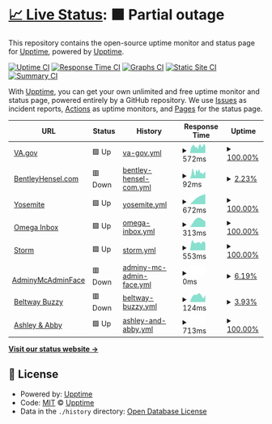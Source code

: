 # [📈 Live Status](https://status.bentleyhensel.com): <!--live status--> **🟧 Partial outage**

This repository contains the open-source uptime monitor and status page for [Upptime](https://upptime.js.org), powered by [Upptime](https://github.com/upptime/upptime).

[![Uptime CI](https://github.com/theboatymcboatface/upptime/workflows/Uptime%20CI/badge.svg)](https://github.com/theboatymcboatface/upptime/actions?query=workflow%3A%22Uptime+CI%22)
[![Response Time CI](https://github.com/theboatymcboatface/upptime/workflows/Response%20Time%20CI/badge.svg)](https://github.com/theboatymcboatface/upptime/actions?query=workflow%3A%22Response+Time+CI%22)
[![Graphs CI](https://github.com/theboatymcboatface/upptime/workflows/Graphs%20CI/badge.svg)](https://github.com/theboatymcboatface/upptime/actions?query=workflow%3A%22Graphs+CI%22)
[![Static Site CI](https://github.com/theboatymcboatface/upptime/workflows/Static%20Site%20CI/badge.svg)](https://github.com/theboatymcboatface/upptime/actions?query=workflow%3A%22Static+Site+CI%22)
[![Summary CI](https://github.com/theboatymcboatface/upptime/workflows/Summary%20CI/badge.svg)](https://github.com/theboatymcboatface/upptime/actions?query=workflow%3A%22Summary+CI%22)

With [Upptime](https://upptime.js.org), you can get your own unlimited and free uptime monitor and status page, powered entirely by a GitHub repository. We use [Issues](https://github.com/upptime/upptime/issues) as incident reports, [Actions](https://github.com/theboatymcboatface/upptime/actions) as uptime monitors, and [Pages](https://status.bentleyhensel.com) for the status page.

<!--start: status pages-->
<!-- This summary is generated by Upptime (https://github.com/upptime/upptime) -->
<!-- Do not edit this manually, your changes will be overwritten -->
<!-- prettier-ignore -->
| URL | Status | History | Response Time | Uptime |
| --- | ------ | ------- | ------------- | ------ |
| <img alt="" src="https://icons.duckduckgo.com/ip3/www.va.gov.ico" height="13"> [VA.gov](https://www.va.gov) | 🟩 Up | [va-gov.yml](https://github.com/TheBoatyMcBoatFace/upptime/commits/HEAD/history/va-gov.yml) | <details><summary><img alt="Response time graph" src="./graphs/va-gov/response-time-week.png" height="20"> 572ms</summary><br><a href="https://status.bentleyhensel.com/history/va-gov"><img alt="Response time 572" src="https://img.shields.io/endpoint?url=https%3A%2F%2Fraw.githubusercontent.com%2FTheBoatyMcBoatFace%2Fupptime%2FHEAD%2Fapi%2Fva-gov%2Fresponse-time.json"></a><br><a href="https://status.bentleyhensel.com/history/va-gov"><img alt="24-hour response time 581" src="https://img.shields.io/endpoint?url=https%3A%2F%2Fraw.githubusercontent.com%2FTheBoatyMcBoatFace%2Fupptime%2FHEAD%2Fapi%2Fva-gov%2Fresponse-time-day.json"></a><br><a href="https://status.bentleyhensel.com/history/va-gov"><img alt="7-day response time 572" src="https://img.shields.io/endpoint?url=https%3A%2F%2Fraw.githubusercontent.com%2FTheBoatyMcBoatFace%2Fupptime%2FHEAD%2Fapi%2Fva-gov%2Fresponse-time-week.json"></a><br><a href="https://status.bentleyhensel.com/history/va-gov"><img alt="30-day response time 572" src="https://img.shields.io/endpoint?url=https%3A%2F%2Fraw.githubusercontent.com%2FTheBoatyMcBoatFace%2Fupptime%2FHEAD%2Fapi%2Fva-gov%2Fresponse-time-month.json"></a><br><a href="https://status.bentleyhensel.com/history/va-gov"><img alt="1-year response time 572" src="https://img.shields.io/endpoint?url=https%3A%2F%2Fraw.githubusercontent.com%2FTheBoatyMcBoatFace%2Fupptime%2FHEAD%2Fapi%2Fva-gov%2Fresponse-time-year.json"></a></details> | <details><summary><a href="https://status.bentleyhensel.com/history/va-gov">100.00%</a></summary><a href="https://status.bentleyhensel.com/history/va-gov"><img alt="All-time uptime 100.00%" src="https://img.shields.io/endpoint?url=https%3A%2F%2Fraw.githubusercontent.com%2FTheBoatyMcBoatFace%2Fupptime%2FHEAD%2Fapi%2Fva-gov%2Fuptime.json"></a><br><a href="https://status.bentleyhensel.com/history/va-gov"><img alt="24-hour uptime 100.00%" src="https://img.shields.io/endpoint?url=https%3A%2F%2Fraw.githubusercontent.com%2FTheBoatyMcBoatFace%2Fupptime%2FHEAD%2Fapi%2Fva-gov%2Fuptime-day.json"></a><br><a href="https://status.bentleyhensel.com/history/va-gov"><img alt="7-day uptime 100.00%" src="https://img.shields.io/endpoint?url=https%3A%2F%2Fraw.githubusercontent.com%2FTheBoatyMcBoatFace%2Fupptime%2FHEAD%2Fapi%2Fva-gov%2Fuptime-week.json"></a><br><a href="https://status.bentleyhensel.com/history/va-gov"><img alt="30-day uptime 100.00%" src="https://img.shields.io/endpoint?url=https%3A%2F%2Fraw.githubusercontent.com%2FTheBoatyMcBoatFace%2Fupptime%2FHEAD%2Fapi%2Fva-gov%2Fuptime-month.json"></a><br><a href="https://status.bentleyhensel.com/history/va-gov"><img alt="1-year uptime 100.00%" src="https://img.shields.io/endpoint?url=https%3A%2F%2Fraw.githubusercontent.com%2FTheBoatyMcBoatFace%2Fupptime%2FHEAD%2Fapi%2Fva-gov%2Fuptime-year.json"></a></details>
| <img alt="" src="https://icons.duckduckgo.com/ip3/bentleyhensel.com.ico" height="13"> [BentleyHensel.com](https://bentleyhensel.com/) | 🟥 Down | [bentley-hensel-com.yml](https://github.com/TheBoatyMcBoatFace/upptime/commits/HEAD/history/bentley-hensel-com.yml) | <details><summary><img alt="Response time graph" src="./graphs/bentley-hensel-com/response-time-week.png" height="20"> 92ms</summary><br><a href="https://status.bentleyhensel.com/history/bentley-hensel-com"><img alt="Response time 92" src="https://img.shields.io/endpoint?url=https%3A%2F%2Fraw.githubusercontent.com%2FTheBoatyMcBoatFace%2Fupptime%2FHEAD%2Fapi%2Fbentley-hensel-com%2Fresponse-time.json"></a><br><a href="https://status.bentleyhensel.com/history/bentley-hensel-com"><img alt="24-hour response time 83" src="https://img.shields.io/endpoint?url=https%3A%2F%2Fraw.githubusercontent.com%2FTheBoatyMcBoatFace%2Fupptime%2FHEAD%2Fapi%2Fbentley-hensel-com%2Fresponse-time-day.json"></a><br><a href="https://status.bentleyhensel.com/history/bentley-hensel-com"><img alt="7-day response time 92" src="https://img.shields.io/endpoint?url=https%3A%2F%2Fraw.githubusercontent.com%2FTheBoatyMcBoatFace%2Fupptime%2FHEAD%2Fapi%2Fbentley-hensel-com%2Fresponse-time-week.json"></a><br><a href="https://status.bentleyhensel.com/history/bentley-hensel-com"><img alt="30-day response time 92" src="https://img.shields.io/endpoint?url=https%3A%2F%2Fraw.githubusercontent.com%2FTheBoatyMcBoatFace%2Fupptime%2FHEAD%2Fapi%2Fbentley-hensel-com%2Fresponse-time-month.json"></a><br><a href="https://status.bentleyhensel.com/history/bentley-hensel-com"><img alt="1-year response time 92" src="https://img.shields.io/endpoint?url=https%3A%2F%2Fraw.githubusercontent.com%2FTheBoatyMcBoatFace%2Fupptime%2FHEAD%2Fapi%2Fbentley-hensel-com%2Fresponse-time-year.json"></a></details> | <details><summary><a href="https://status.bentleyhensel.com/history/bentley-hensel-com">2.23%</a></summary><a href="https://status.bentleyhensel.com/history/bentley-hensel-com"><img alt="All-time uptime 2.23%" src="https://img.shields.io/endpoint?url=https%3A%2F%2Fraw.githubusercontent.com%2FTheBoatyMcBoatFace%2Fupptime%2FHEAD%2Fapi%2Fbentley-hensel-com%2Fuptime.json"></a><br><a href="https://status.bentleyhensel.com/history/bentley-hensel-com"><img alt="24-hour uptime 13.27%" src="https://img.shields.io/endpoint?url=https%3A%2F%2Fraw.githubusercontent.com%2FTheBoatyMcBoatFace%2Fupptime%2FHEAD%2Fapi%2Fbentley-hensel-com%2Fuptime-day.json"></a><br><a href="https://status.bentleyhensel.com/history/bentley-hensel-com"><img alt="7-day uptime 2.23%" src="https://img.shields.io/endpoint?url=https%3A%2F%2Fraw.githubusercontent.com%2FTheBoatyMcBoatFace%2Fupptime%2FHEAD%2Fapi%2Fbentley-hensel-com%2Fuptime-week.json"></a><br><a href="https://status.bentleyhensel.com/history/bentley-hensel-com"><img alt="30-day uptime 2.23%" src="https://img.shields.io/endpoint?url=https%3A%2F%2Fraw.githubusercontent.com%2FTheBoatyMcBoatFace%2Fupptime%2FHEAD%2Fapi%2Fbentley-hensel-com%2Fuptime-month.json"></a><br><a href="https://status.bentleyhensel.com/history/bentley-hensel-com"><img alt="1-year uptime 2.23%" src="https://img.shields.io/endpoint?url=https%3A%2F%2Fraw.githubusercontent.com%2FTheBoatyMcBoatFace%2Fupptime%2FHEAD%2Fapi%2Fbentley-hensel-com%2Fuptime-year.json"></a></details>
| <img alt="" src="https://icons.duckduckgo.com/ip3/yosemite.omegatool.us.ico" height="13"> [Yosemite](https://yosemite.omegatool.us) | 🟩 Up | [yosemite.yml](https://github.com/TheBoatyMcBoatFace/upptime/commits/HEAD/history/yosemite.yml) | <details><summary><img alt="Response time graph" src="./graphs/yosemite/response-time-week.png" height="20"> 672ms</summary><br><a href="https://status.bentleyhensel.com/history/yosemite"><img alt="Response time 672" src="https://img.shields.io/endpoint?url=https%3A%2F%2Fraw.githubusercontent.com%2FTheBoatyMcBoatFace%2Fupptime%2FHEAD%2Fapi%2Fyosemite%2Fresponse-time.json"></a><br><a href="https://status.bentleyhensel.com/history/yosemite"><img alt="24-hour response time 672" src="https://img.shields.io/endpoint?url=https%3A%2F%2Fraw.githubusercontent.com%2FTheBoatyMcBoatFace%2Fupptime%2FHEAD%2Fapi%2Fyosemite%2Fresponse-time-day.json"></a><br><a href="https://status.bentleyhensel.com/history/yosemite"><img alt="7-day response time 672" src="https://img.shields.io/endpoint?url=https%3A%2F%2Fraw.githubusercontent.com%2FTheBoatyMcBoatFace%2Fupptime%2FHEAD%2Fapi%2Fyosemite%2Fresponse-time-week.json"></a><br><a href="https://status.bentleyhensel.com/history/yosemite"><img alt="30-day response time 672" src="https://img.shields.io/endpoint?url=https%3A%2F%2Fraw.githubusercontent.com%2FTheBoatyMcBoatFace%2Fupptime%2FHEAD%2Fapi%2Fyosemite%2Fresponse-time-month.json"></a><br><a href="https://status.bentleyhensel.com/history/yosemite"><img alt="1-year response time 672" src="https://img.shields.io/endpoint?url=https%3A%2F%2Fraw.githubusercontent.com%2FTheBoatyMcBoatFace%2Fupptime%2FHEAD%2Fapi%2Fyosemite%2Fresponse-time-year.json"></a></details> | <details><summary><a href="https://status.bentleyhensel.com/history/yosemite">100.00%</a></summary><a href="https://status.bentleyhensel.com/history/yosemite"><img alt="All-time uptime 100.00%" src="https://img.shields.io/endpoint?url=https%3A%2F%2Fraw.githubusercontent.com%2FTheBoatyMcBoatFace%2Fupptime%2FHEAD%2Fapi%2Fyosemite%2Fuptime.json"></a><br><a href="https://status.bentleyhensel.com/history/yosemite"><img alt="24-hour uptime 100.00%" src="https://img.shields.io/endpoint?url=https%3A%2F%2Fraw.githubusercontent.com%2FTheBoatyMcBoatFace%2Fupptime%2FHEAD%2Fapi%2Fyosemite%2Fuptime-day.json"></a><br><a href="https://status.bentleyhensel.com/history/yosemite"><img alt="7-day uptime 100.00%" src="https://img.shields.io/endpoint?url=https%3A%2F%2Fraw.githubusercontent.com%2FTheBoatyMcBoatFace%2Fupptime%2FHEAD%2Fapi%2Fyosemite%2Fuptime-week.json"></a><br><a href="https://status.bentleyhensel.com/history/yosemite"><img alt="30-day uptime 100.00%" src="https://img.shields.io/endpoint?url=https%3A%2F%2Fraw.githubusercontent.com%2FTheBoatyMcBoatFace%2Fupptime%2FHEAD%2Fapi%2Fyosemite%2Fuptime-month.json"></a><br><a href="https://status.bentleyhensel.com/history/yosemite"><img alt="1-year uptime 100.00%" src="https://img.shields.io/endpoint?url=https%3A%2F%2Fraw.githubusercontent.com%2FTheBoatyMcBoatFace%2Fupptime%2FHEAD%2Fapi%2Fyosemite%2Fuptime-year.json"></a></details>
| <img alt="" src="https://icons.duckduckgo.com/ip3/mail.omegatool.us.ico" height="13"> [Omega Inbox](https://mail.omegatool.us) | 🟩 Up | [omega-inbox.yml](https://github.com/TheBoatyMcBoatFace/upptime/commits/HEAD/history/omega-inbox.yml) | <details><summary><img alt="Response time graph" src="./graphs/omega-inbox/response-time-week.png" height="20"> 313ms</summary><br><a href="https://status.bentleyhensel.com/history/omega-inbox"><img alt="Response time 313" src="https://img.shields.io/endpoint?url=https%3A%2F%2Fraw.githubusercontent.com%2FTheBoatyMcBoatFace%2Fupptime%2FHEAD%2Fapi%2Fomega-inbox%2Fresponse-time.json"></a><br><a href="https://status.bentleyhensel.com/history/omega-inbox"><img alt="24-hour response time 313" src="https://img.shields.io/endpoint?url=https%3A%2F%2Fraw.githubusercontent.com%2FTheBoatyMcBoatFace%2Fupptime%2FHEAD%2Fapi%2Fomega-inbox%2Fresponse-time-day.json"></a><br><a href="https://status.bentleyhensel.com/history/omega-inbox"><img alt="7-day response time 313" src="https://img.shields.io/endpoint?url=https%3A%2F%2Fraw.githubusercontent.com%2FTheBoatyMcBoatFace%2Fupptime%2FHEAD%2Fapi%2Fomega-inbox%2Fresponse-time-week.json"></a><br><a href="https://status.bentleyhensel.com/history/omega-inbox"><img alt="30-day response time 313" src="https://img.shields.io/endpoint?url=https%3A%2F%2Fraw.githubusercontent.com%2FTheBoatyMcBoatFace%2Fupptime%2FHEAD%2Fapi%2Fomega-inbox%2Fresponse-time-month.json"></a><br><a href="https://status.bentleyhensel.com/history/omega-inbox"><img alt="1-year response time 313" src="https://img.shields.io/endpoint?url=https%3A%2F%2Fraw.githubusercontent.com%2FTheBoatyMcBoatFace%2Fupptime%2FHEAD%2Fapi%2Fomega-inbox%2Fresponse-time-year.json"></a></details> | <details><summary><a href="https://status.bentleyhensel.com/history/omega-inbox">100.00%</a></summary><a href="https://status.bentleyhensel.com/history/omega-inbox"><img alt="All-time uptime 100.00%" src="https://img.shields.io/endpoint?url=https%3A%2F%2Fraw.githubusercontent.com%2FTheBoatyMcBoatFace%2Fupptime%2FHEAD%2Fapi%2Fomega-inbox%2Fuptime.json"></a><br><a href="https://status.bentleyhensel.com/history/omega-inbox"><img alt="24-hour uptime 100.00%" src="https://img.shields.io/endpoint?url=https%3A%2F%2Fraw.githubusercontent.com%2FTheBoatyMcBoatFace%2Fupptime%2FHEAD%2Fapi%2Fomega-inbox%2Fuptime-day.json"></a><br><a href="https://status.bentleyhensel.com/history/omega-inbox"><img alt="7-day uptime 100.00%" src="https://img.shields.io/endpoint?url=https%3A%2F%2Fraw.githubusercontent.com%2FTheBoatyMcBoatFace%2Fupptime%2FHEAD%2Fapi%2Fomega-inbox%2Fuptime-week.json"></a><br><a href="https://status.bentleyhensel.com/history/omega-inbox"><img alt="30-day uptime 100.00%" src="https://img.shields.io/endpoint?url=https%3A%2F%2Fraw.githubusercontent.com%2FTheBoatyMcBoatFace%2Fupptime%2FHEAD%2Fapi%2Fomega-inbox%2Fuptime-month.json"></a><br><a href="https://status.bentleyhensel.com/history/omega-inbox"><img alt="1-year uptime 100.00%" src="https://img.shields.io/endpoint?url=https%3A%2F%2Fraw.githubusercontent.com%2FTheBoatyMcBoatFace%2Fupptime%2FHEAD%2Fapi%2Fomega-inbox%2Fuptime-year.json"></a></details>
| <img alt="" src="https://icons.duckduckgo.com/ip3/storm.omegatool.us.ico" height="13"> [Storm](https://storm.omegatool.us) | 🟩 Up | [storm.yml](https://github.com/TheBoatyMcBoatFace/upptime/commits/HEAD/history/storm.yml) | <details><summary><img alt="Response time graph" src="./graphs/storm/response-time-week.png" height="20"> 553ms</summary><br><a href="https://status.bentleyhensel.com/history/storm"><img alt="Response time 553" src="https://img.shields.io/endpoint?url=https%3A%2F%2Fraw.githubusercontent.com%2FTheBoatyMcBoatFace%2Fupptime%2FHEAD%2Fapi%2Fstorm%2Fresponse-time.json"></a><br><a href="https://status.bentleyhensel.com/history/storm"><img alt="24-hour response time 553" src="https://img.shields.io/endpoint?url=https%3A%2F%2Fraw.githubusercontent.com%2FTheBoatyMcBoatFace%2Fupptime%2FHEAD%2Fapi%2Fstorm%2Fresponse-time-day.json"></a><br><a href="https://status.bentleyhensel.com/history/storm"><img alt="7-day response time 553" src="https://img.shields.io/endpoint?url=https%3A%2F%2Fraw.githubusercontent.com%2FTheBoatyMcBoatFace%2Fupptime%2FHEAD%2Fapi%2Fstorm%2Fresponse-time-week.json"></a><br><a href="https://status.bentleyhensel.com/history/storm"><img alt="30-day response time 553" src="https://img.shields.io/endpoint?url=https%3A%2F%2Fraw.githubusercontent.com%2FTheBoatyMcBoatFace%2Fupptime%2FHEAD%2Fapi%2Fstorm%2Fresponse-time-month.json"></a><br><a href="https://status.bentleyhensel.com/history/storm"><img alt="1-year response time 553" src="https://img.shields.io/endpoint?url=https%3A%2F%2Fraw.githubusercontent.com%2FTheBoatyMcBoatFace%2Fupptime%2FHEAD%2Fapi%2Fstorm%2Fresponse-time-year.json"></a></details> | <details><summary><a href="https://status.bentleyhensel.com/history/storm">100.00%</a></summary><a href="https://status.bentleyhensel.com/history/storm"><img alt="All-time uptime 100.00%" src="https://img.shields.io/endpoint?url=https%3A%2F%2Fraw.githubusercontent.com%2FTheBoatyMcBoatFace%2Fupptime%2FHEAD%2Fapi%2Fstorm%2Fuptime.json"></a><br><a href="https://status.bentleyhensel.com/history/storm"><img alt="24-hour uptime 100.00%" src="https://img.shields.io/endpoint?url=https%3A%2F%2Fraw.githubusercontent.com%2FTheBoatyMcBoatFace%2Fupptime%2FHEAD%2Fapi%2Fstorm%2Fuptime-day.json"></a><br><a href="https://status.bentleyhensel.com/history/storm"><img alt="7-day uptime 100.00%" src="https://img.shields.io/endpoint?url=https%3A%2F%2Fraw.githubusercontent.com%2FTheBoatyMcBoatFace%2Fupptime%2FHEAD%2Fapi%2Fstorm%2Fuptime-week.json"></a><br><a href="https://status.bentleyhensel.com/history/storm"><img alt="30-day uptime 100.00%" src="https://img.shields.io/endpoint?url=https%3A%2F%2Fraw.githubusercontent.com%2FTheBoatyMcBoatFace%2Fupptime%2FHEAD%2Fapi%2Fstorm%2Fuptime-month.json"></a><br><a href="https://status.bentleyhensel.com/history/storm"><img alt="1-year uptime 100.00%" src="https://img.shields.io/endpoint?url=https%3A%2F%2Fraw.githubusercontent.com%2FTheBoatyMcBoatFace%2Fupptime%2FHEAD%2Fapi%2Fstorm%2Fuptime-year.json"></a></details>
| <img alt="" src="https://icons.duckduckgo.com/ip3/null.ico" height="13"> [AdminyMcAdminFace](https//portainer.beltway-buzz.com) | 🟥 Down | [adminy-mc-admin-face.yml](https://github.com/TheBoatyMcBoatFace/upptime/commits/HEAD/history/adminy-mc-admin-face.yml) | <details><summary><img alt="Response time graph" src="./graphs/adminy-mc-admin-face/response-time-week.png" height="20"> 0ms</summary><br><a href="https://status.bentleyhensel.com/history/adminy-mc-admin-face"><img alt="Response time 0" src="https://img.shields.io/endpoint?url=https%3A%2F%2Fraw.githubusercontent.com%2FTheBoatyMcBoatFace%2Fupptime%2FHEAD%2Fapi%2Fadminy-mc-admin-face%2Fresponse-time.json"></a><br><a href="https://status.bentleyhensel.com/history/adminy-mc-admin-face"><img alt="24-hour response time 0" src="https://img.shields.io/endpoint?url=https%3A%2F%2Fraw.githubusercontent.com%2FTheBoatyMcBoatFace%2Fupptime%2FHEAD%2Fapi%2Fadminy-mc-admin-face%2Fresponse-time-day.json"></a><br><a href="https://status.bentleyhensel.com/history/adminy-mc-admin-face"><img alt="7-day response time 0" src="https://img.shields.io/endpoint?url=https%3A%2F%2Fraw.githubusercontent.com%2FTheBoatyMcBoatFace%2Fupptime%2FHEAD%2Fapi%2Fadminy-mc-admin-face%2Fresponse-time-week.json"></a><br><a href="https://status.bentleyhensel.com/history/adminy-mc-admin-face"><img alt="30-day response time 0" src="https://img.shields.io/endpoint?url=https%3A%2F%2Fraw.githubusercontent.com%2FTheBoatyMcBoatFace%2Fupptime%2FHEAD%2Fapi%2Fadminy-mc-admin-face%2Fresponse-time-month.json"></a><br><a href="https://status.bentleyhensel.com/history/adminy-mc-admin-face"><img alt="1-year response time 0" src="https://img.shields.io/endpoint?url=https%3A%2F%2Fraw.githubusercontent.com%2FTheBoatyMcBoatFace%2Fupptime%2FHEAD%2Fapi%2Fadminy-mc-admin-face%2Fresponse-time-year.json"></a></details> | <details><summary><a href="https://status.bentleyhensel.com/history/adminy-mc-admin-face">6.19%</a></summary><a href="https://status.bentleyhensel.com/history/adminy-mc-admin-face"><img alt="All-time uptime 6.19%" src="https://img.shields.io/endpoint?url=https%3A%2F%2Fraw.githubusercontent.com%2FTheBoatyMcBoatFace%2Fupptime%2FHEAD%2Fapi%2Fadminy-mc-admin-face%2Fuptime.json"></a><br><a href="https://status.bentleyhensel.com/history/adminy-mc-admin-face"><img alt="24-hour uptime 6.19%" src="https://img.shields.io/endpoint?url=https%3A%2F%2Fraw.githubusercontent.com%2FTheBoatyMcBoatFace%2Fupptime%2FHEAD%2Fapi%2Fadminy-mc-admin-face%2Fuptime-day.json"></a><br><a href="https://status.bentleyhensel.com/history/adminy-mc-admin-face"><img alt="7-day uptime 6.19%" src="https://img.shields.io/endpoint?url=https%3A%2F%2Fraw.githubusercontent.com%2FTheBoatyMcBoatFace%2Fupptime%2FHEAD%2Fapi%2Fadminy-mc-admin-face%2Fuptime-week.json"></a><br><a href="https://status.bentleyhensel.com/history/adminy-mc-admin-face"><img alt="30-day uptime 6.19%" src="https://img.shields.io/endpoint?url=https%3A%2F%2Fraw.githubusercontent.com%2FTheBoatyMcBoatFace%2Fupptime%2FHEAD%2Fapi%2Fadminy-mc-admin-face%2Fuptime-month.json"></a><br><a href="https://status.bentleyhensel.com/history/adminy-mc-admin-face"><img alt="1-year uptime 6.19%" src="https://img.shields.io/endpoint?url=https%3A%2F%2Fraw.githubusercontent.com%2FTheBoatyMcBoatFace%2Fupptime%2FHEAD%2Fapi%2Fadminy-mc-admin-face%2Fuptime-year.json"></a></details>
| <img alt="" src="https://icons.duckduckgo.com/ip3/media.beltway-buzz.com.ico" height="13"> [Beltway Buzzy](https://media.beltway-buzz.com) | 🟥 Down | [beltway-buzzy.yml](https://github.com/TheBoatyMcBoatFace/upptime/commits/HEAD/history/beltway-buzzy.yml) | <details><summary><img alt="Response time graph" src="./graphs/beltway-buzzy/response-time-week.png" height="20"> 124ms</summary><br><a href="https://status.bentleyhensel.com/history/beltway-buzzy"><img alt="Response time 124" src="https://img.shields.io/endpoint?url=https%3A%2F%2Fraw.githubusercontent.com%2FTheBoatyMcBoatFace%2Fupptime%2FHEAD%2Fapi%2Fbeltway-buzzy%2Fresponse-time.json"></a><br><a href="https://status.bentleyhensel.com/history/beltway-buzzy"><img alt="24-hour response time 124" src="https://img.shields.io/endpoint?url=https%3A%2F%2Fraw.githubusercontent.com%2FTheBoatyMcBoatFace%2Fupptime%2FHEAD%2Fapi%2Fbeltway-buzzy%2Fresponse-time-day.json"></a><br><a href="https://status.bentleyhensel.com/history/beltway-buzzy"><img alt="7-day response time 124" src="https://img.shields.io/endpoint?url=https%3A%2F%2Fraw.githubusercontent.com%2FTheBoatyMcBoatFace%2Fupptime%2FHEAD%2Fapi%2Fbeltway-buzzy%2Fresponse-time-week.json"></a><br><a href="https://status.bentleyhensel.com/history/beltway-buzzy"><img alt="30-day response time 124" src="https://img.shields.io/endpoint?url=https%3A%2F%2Fraw.githubusercontent.com%2FTheBoatyMcBoatFace%2Fupptime%2FHEAD%2Fapi%2Fbeltway-buzzy%2Fresponse-time-month.json"></a><br><a href="https://status.bentleyhensel.com/history/beltway-buzzy"><img alt="1-year response time 124" src="https://img.shields.io/endpoint?url=https%3A%2F%2Fraw.githubusercontent.com%2FTheBoatyMcBoatFace%2Fupptime%2FHEAD%2Fapi%2Fbeltway-buzzy%2Fresponse-time-year.json"></a></details> | <details><summary><a href="https://status.bentleyhensel.com/history/beltway-buzzy">3.93%</a></summary><a href="https://status.bentleyhensel.com/history/beltway-buzzy"><img alt="All-time uptime 3.93%" src="https://img.shields.io/endpoint?url=https%3A%2F%2Fraw.githubusercontent.com%2FTheBoatyMcBoatFace%2Fupptime%2FHEAD%2Fapi%2Fbeltway-buzzy%2Fuptime.json"></a><br><a href="https://status.bentleyhensel.com/history/beltway-buzzy"><img alt="24-hour uptime 3.93%" src="https://img.shields.io/endpoint?url=https%3A%2F%2Fraw.githubusercontent.com%2FTheBoatyMcBoatFace%2Fupptime%2FHEAD%2Fapi%2Fbeltway-buzzy%2Fuptime-day.json"></a><br><a href="https://status.bentleyhensel.com/history/beltway-buzzy"><img alt="7-day uptime 3.93%" src="https://img.shields.io/endpoint?url=https%3A%2F%2Fraw.githubusercontent.com%2FTheBoatyMcBoatFace%2Fupptime%2FHEAD%2Fapi%2Fbeltway-buzzy%2Fuptime-week.json"></a><br><a href="https://status.bentleyhensel.com/history/beltway-buzzy"><img alt="30-day uptime 3.93%" src="https://img.shields.io/endpoint?url=https%3A%2F%2Fraw.githubusercontent.com%2FTheBoatyMcBoatFace%2Fupptime%2FHEAD%2Fapi%2Fbeltway-buzzy%2Fuptime-month.json"></a><br><a href="https://status.bentleyhensel.com/history/beltway-buzzy"><img alt="1-year uptime 3.93%" src="https://img.shields.io/endpoint?url=https%3A%2F%2Fraw.githubusercontent.com%2FTheBoatyMcBoatFace%2Fupptime%2FHEAD%2Fapi%2Fbeltway-buzzy%2Fuptime-year.json"></a></details>
| <img alt="" src="https://icons.duckduckgo.com/ip3/ashleyabby.info.ico" height="13"> [Ashley & Abby](https://ashleyabby.info) | 🟩 Up | [ashley-and-abby.yml](https://github.com/TheBoatyMcBoatFace/upptime/commits/HEAD/history/ashley-and-abby.yml) | <details><summary><img alt="Response time graph" src="./graphs/ashley-and-abby/response-time-week.png" height="20"> 713ms</summary><br><a href="https://status.bentleyhensel.com/history/ashley-and-abby"><img alt="Response time 713" src="https://img.shields.io/endpoint?url=https%3A%2F%2Fraw.githubusercontent.com%2FTheBoatyMcBoatFace%2Fupptime%2FHEAD%2Fapi%2Fashley-and-abby%2Fresponse-time.json"></a><br><a href="https://status.bentleyhensel.com/history/ashley-and-abby"><img alt="24-hour response time 713" src="https://img.shields.io/endpoint?url=https%3A%2F%2Fraw.githubusercontent.com%2FTheBoatyMcBoatFace%2Fupptime%2FHEAD%2Fapi%2Fashley-and-abby%2Fresponse-time-day.json"></a><br><a href="https://status.bentleyhensel.com/history/ashley-and-abby"><img alt="7-day response time 713" src="https://img.shields.io/endpoint?url=https%3A%2F%2Fraw.githubusercontent.com%2FTheBoatyMcBoatFace%2Fupptime%2FHEAD%2Fapi%2Fashley-and-abby%2Fresponse-time-week.json"></a><br><a href="https://status.bentleyhensel.com/history/ashley-and-abby"><img alt="30-day response time 713" src="https://img.shields.io/endpoint?url=https%3A%2F%2Fraw.githubusercontent.com%2FTheBoatyMcBoatFace%2Fupptime%2FHEAD%2Fapi%2Fashley-and-abby%2Fresponse-time-month.json"></a><br><a href="https://status.bentleyhensel.com/history/ashley-and-abby"><img alt="1-year response time 713" src="https://img.shields.io/endpoint?url=https%3A%2F%2Fraw.githubusercontent.com%2FTheBoatyMcBoatFace%2Fupptime%2FHEAD%2Fapi%2Fashley-and-abby%2Fresponse-time-year.json"></a></details> | <details><summary><a href="https://status.bentleyhensel.com/history/ashley-and-abby">100.00%</a></summary><a href="https://status.bentleyhensel.com/history/ashley-and-abby"><img alt="All-time uptime 100.00%" src="https://img.shields.io/endpoint?url=https%3A%2F%2Fraw.githubusercontent.com%2FTheBoatyMcBoatFace%2Fupptime%2FHEAD%2Fapi%2Fashley-and-abby%2Fuptime.json"></a><br><a href="https://status.bentleyhensel.com/history/ashley-and-abby"><img alt="24-hour uptime 100.00%" src="https://img.shields.io/endpoint?url=https%3A%2F%2Fraw.githubusercontent.com%2FTheBoatyMcBoatFace%2Fupptime%2FHEAD%2Fapi%2Fashley-and-abby%2Fuptime-day.json"></a><br><a href="https://status.bentleyhensel.com/history/ashley-and-abby"><img alt="7-day uptime 100.00%" src="https://img.shields.io/endpoint?url=https%3A%2F%2Fraw.githubusercontent.com%2FTheBoatyMcBoatFace%2Fupptime%2FHEAD%2Fapi%2Fashley-and-abby%2Fuptime-week.json"></a><br><a href="https://status.bentleyhensel.com/history/ashley-and-abby"><img alt="30-day uptime 100.00%" src="https://img.shields.io/endpoint?url=https%3A%2F%2Fraw.githubusercontent.com%2FTheBoatyMcBoatFace%2Fupptime%2FHEAD%2Fapi%2Fashley-and-abby%2Fuptime-month.json"></a><br><a href="https://status.bentleyhensel.com/history/ashley-and-abby"><img alt="1-year uptime 100.00%" src="https://img.shields.io/endpoint?url=https%3A%2F%2Fraw.githubusercontent.com%2FTheBoatyMcBoatFace%2Fupptime%2FHEAD%2Fapi%2Fashley-and-abby%2Fuptime-year.json"></a></details>

<!--end: status pages-->

[**Visit our status website →**](https://status.bentleyhensel.com)

## 📄 License

- Powered by: [Upptime](https://github.com/upptime/upptime)
- Code: [MIT](./LICENSE) © [Upptime](https://upptime.js.org)
- Data in the `./history` directory: [Open Database License](https://opendatacommons.org/licenses/odbl/1-0/)
